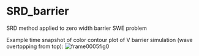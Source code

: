 # SRD_barrier
 SRD method applied to zero width barrier SWE problem

Example time snapshot of color contour plot of V barrier simulation (wave overtopping from top): ![frame0005fig0](https://user-images.githubusercontent.com/36740525/146305722-9508eb21-c2ac-4f32-a5d0-4c514661292c.png)
